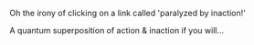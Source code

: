 Oh the irony of clicking on a link called 'paralyzed by inaction!'

A quantum superposition of action & inaction if you will...